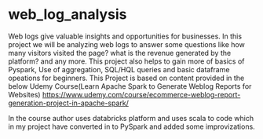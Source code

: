 # web_log_analysis

Web logs give valuable insights and opportunities for businesses.
In this project we will be analyzing web logs to answer some questions like how many visitors visited the page? what is the revenue generated by the platform? and any more.
This project also helps to gain more of basics of Pyspark, Use of aggregation, SQL/HQL queries and basic dataframe opeations for beginners.
This Project is based on content provided in the below Udemy Course(Learn Apache Spark to Generate Weblog Reports for Websites)
https://www.udemy.com/course/ecommerce-weblog-report-generation-project-in-apache-spark/

In the course author uses databricks platform and uses scala to code which in my project have converted in to PySpark and added some improvizations.



